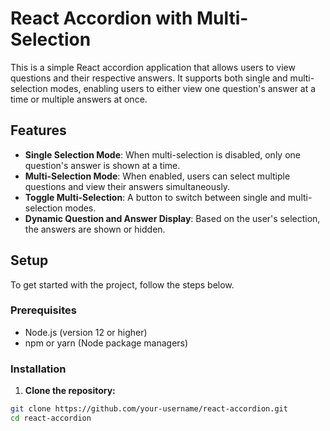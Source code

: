 # React Accordion with Multi-Selection

This is a simple React accordion application that allows users to view questions and their respective answers. It supports both single and multi-selection modes, enabling users to either view one question's answer at a time or multiple answers at once.

## Features

- **Single Selection Mode**: When multi-selection is disabled, only one question's answer is shown at a time.
- **Multi-Selection Mode**: When enabled, users can select multiple questions and view their answers simultaneously.
- **Toggle Multi-Selection**: A button to switch between single and multi-selection modes.
- **Dynamic Question and Answer Display**: Based on the user's selection, the answers are shown or hidden.

## Setup

To get started with the project, follow the steps below.

### Prerequisites

- Node.js (version 12 or higher)
- npm or yarn (Node package managers)

### Installation

1. **Clone the repository:**

```bash
git clone https://github.com/your-username/react-accordion.git
cd react-accordion
